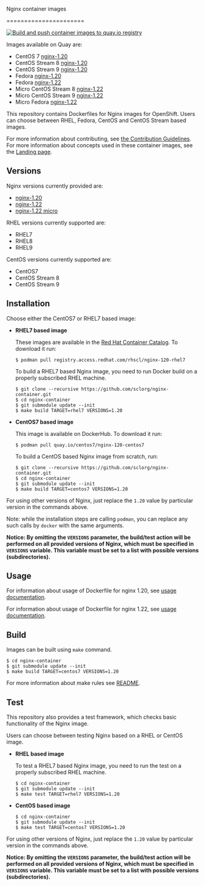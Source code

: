 Nginx container images

======================

[![Build and push container images to quay.io registry](https://github.com/sclorg/nginx-container/actions/workflows/build-and-push.yml/badge.svg)](https://github.com/sclorg/nginx-container/actions/workflows/build-and-push.yml)

Images available on Quay are:
* CentOS 7 [nginx-1.20](https://quay.io/repository/centos7/nginx-120-centos7)
* CentOS Stream 8 [nginx-1.20](https://quay.io/repository/sclorg/nginx-120-c8s)
* CentOS Stream 9 [nginx-1.20](https://quay.io/repository/sclorg/nginx-120-c9s)
* Fedora [nginx-1.20](https://quay.io/repository/fedora/nginx-120)
* Fedora [nginx-1.22](https://quay.io/repository/fedora/nginx-122)
* Micro CentOS Stream 8 [nginx-1.22](https://quay.io/repository/sclorg/nginx-122-micro-c8s)
* Micro CentOS Stream 9 [nginx-1.22](https://quay.io/repository/sclorg/nginx-122-micro-c9s)
* Micro Fedora [nginx-1.22](https://quay.io/repository/fedora/nginx-122-micro)


This repository contains Dockerfiles for Nginx images for OpenShift.
Users can choose between RHEL, Fedora, CentOS and CentOS Stream based images.

For more information about contributing, see
[the Contribution Guidelines](https://github.com/sclorg/welcome/blob/master/contribution.md).
For more information about concepts used in these container images, see the
[Landing page](https://github.com/sclorg/welcome).


Versions
--------
Nginx versions currently provided are:
* [nginx-1.20](1.20)
* [nginx-1.22](1.22)
* [nginx-1.22 micro](1.22-micro)

RHEL versions currently supported are:
* RHEL7
* RHEL8
* RHEL9

CentOS versions currently supported are:
* CentOS7
* CentOS Stream 8
* CentOS Stream 9


Installation
----------------------
Choose either the CentOS7 or RHEL7 based image:

*  **RHEL7 based image**

    These images are available in the [Red Hat Container Catalog](https://access.redhat.com/containers/#/registry.access.redhat.com/rhscl/nginx-120-rhel7).
    To download it run:

    ```
    $ podman pull registry.access.redhat.com/rhscl/nginx-120-rhel7
    ```

    To build a RHEL7 based Nginx image, you need to run Docker build on a properly
    subscribed RHEL machine.

    ```
    $ git clone --recursive https://github.com/sclorg/nginx-container.git
    $ cd nginx-container
    $ git submodule update --init
    $ make build TARGET=rhel7 VERSIONS=1.20
    ```

*  **CentOS7 based image**

    This image is available on DockerHub. To download it run:

    ```
    $ podman pull quay.io/centos7/nginx-120-centos7
    ```

    To build a CentOS based Nginx image from scratch, run:

    ```
    $ git clone --recursive https://github.com/sclorg/nginx-container.git
    $ cd nginx-container
    $ git submodule update --init
    $ make build TARGET=centos7 VERSIONS=1.20
    ```

For using other versions of Nginx, just replace the `1.20` value by particular version
in the commands above.

Note: while the installation steps are calling `podman`, you can replace any such calls by `docker` with the same arguments.

**Notice: By omitting the `VERSIONS` parameter, the build/test action will be performed
on all provided versions of Nginx, which must be specified in  `VERSIONS` variable.
This variable must be set to a list with possible versions (subdirectories).**


Usage
-----

For information about usage of Dockerfile for nginx 1.20,
see [usage documentation](1.20).

For information about usage of Dockerfile for nginx 1.22,
see [usage documentation](1.22).

Build
-----
Images can be built using `make` command.

```
$ cd nginx-container
$ git submodule update --init
$ make build TARGET=centos7 VERSIONS=1.20
```

For more information about make rules see [README](https://github.com/sclorg/container-common-scripts/blob/master/README.md).

Test
---------------------------------

This repository also provides a test framework, which checks basic functionality
of the Nginx image.

Users can choose between testing Nginx based on a RHEL or CentOS image.

*  **RHEL based image**

    To test a RHEL7 based Nginx image, you need to run the test on a properly
    subscribed RHEL machine.

    ```
    $ cd nginx-container
    $ git submodule update --init
    $ make test TARGET=rhel7 VERSIONS=1.20
    ```

*  **CentOS based image**

    ```
    $ cd nginx-container
    $ git submodule update --init
    $ make test TARGET=centos7 VERSIONS=1.20
    ```

For using other versions of Nginx, just replace the `1.20` value by particular version
in the commands above.

**Notice: By omitting the `VERSIONS` parameter, the build/test action will be performed
on all provided versions of Nginx, which must be specified in  `VERSIONS` variable.
This variable must be set to a list with possible versions (subdirectories).**
